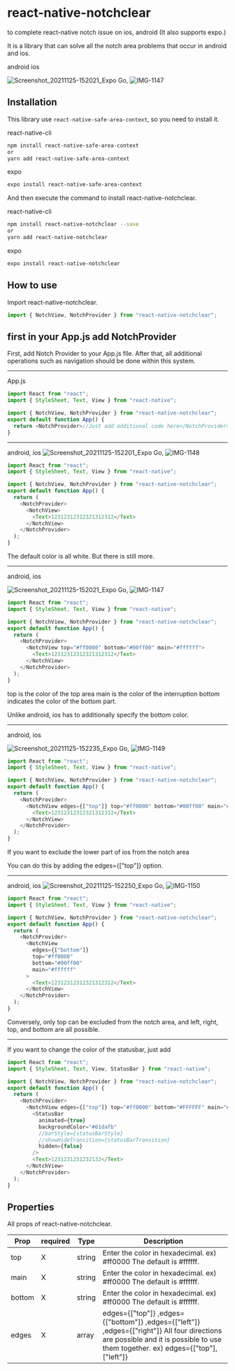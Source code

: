 # react-native-notchclear

to complete react-native notch issue on ios, android (It also supports expo.)

It is a library that can solve all the notch area problems that occur in android and ios.

android ios

![Screenshot_20211125-152021_Expo Go](https://user-images.githubusercontent.com/49832278/143392972-09099fdc-c6f2-4354-9318-7f4b3338f9d1.jpg), ![IMG-1147](https://user-images.githubusercontent.com/49832278/143392978-3ae9da98-4a5d-4e84-abff-490330a53f05.png)

## Installation

This library use `react-native-safe-area-context`, so you need to install it.

react-native-cli

```bash
npm install react-native-safe-area-context
or
yarn add react-native-safe-area-context
```

expo

```bash
expo install react-native-safe-area-context
```

And then execute the command to install react-native-notchclear.

react-native-cli

```bash
npm install react-native-notchclear --save
or
yarn add react-native-notchclear
```

expo

```bash
expo install react-native-notchclear
```

## How to use

Import react-native-notchclear.

```js
import { NotchView, NotchProvider } from "react-native-notchclear";
```

## first in your App.js add NotchProvider

First, add Notch Provider to your App.js file. After that, all additional operations such as navigation should be done within this system.

---

App.js

```js
import React from "react";
import { StyleSheet, Text, View } from "react-native";

import { NotchView, NotchProvider } from "react-native-notchclear";
export default function App() {
  return <NotchProvider>//Just add additional code here</NotchProvider>;
}
```

---

android, ios
![Screenshot_20211125-152201_Expo Go](https://user-images.githubusercontent.com/49832278/143393011-ea3c548d-0984-47d0-a7b6-0bde51aa17a4.jpg), ![IMG-1148](https://user-images.githubusercontent.com/49832278/143393029-06132d46-7268-4c0c-9b15-929c93750609.png)

```js
import React from "react";
import { StyleSheet, Text, View } from "react-native";

import { NotchView, NotchProvider } from "react-native-notchclear";
export default function App() {
  return (
    <NotchProvider>
      <NotchView>
        <Text>12312312312321312312</Text>
      </NotchView>
    </NotchProvider>
  );
}
```

The default color is all white. But there is still more.

---

android, ios

![Screenshot_20211125-152021_Expo Go](https://user-images.githubusercontent.com/49832278/143393066-2770d91f-d46f-4775-bd50-b81195bb75d7.jpg), ![IMG-1147](https://user-images.githubusercontent.com/49832278/143393078-ad213e06-ee5d-4bb6-92db-d27cb88c9173.png)

```js
import React from "react";
import { StyleSheet, Text, View } from "react-native";

import { NotchView, NotchProvider } from "react-native-notchclear";
export default function App() {
  return (
    <NotchProvider>
      <NotchView top="#ff0000" bottom="#00ff00" main="#ffffff">
        <Text>12312312312321312312</Text>
      </NotchView>
    </NotchProvider>
  );
}
```

top is the color of the top area
main is the color of the interruption
bottom indicates the color of the bottom part.

Unlike android, ios has to additionally specify the bottom color.

---

android, ios

![Screenshot_20211125-152235_Expo Go](https://user-images.githubusercontent.com/49832278/143393092-caefc98e-40b2-427b-baa9-230bd096ac2b.jpg), ![IMG-1149](https://user-images.githubusercontent.com/49832278/143393097-128b1c7f-16f9-45c5-847a-f0c5135f9c9b.png)

```js
import React from "react";
import { StyleSheet, Text, View } from "react-native";

import { NotchView, NotchProvider } from "react-native-notchclear";
export default function App() {
  return (
    <NotchProvider>
      <NotchView edges={["top"]} top="#ff0000" bottom="#00ff00" main="#ffffff">
        <Text>12312312312321312312</Text>
      </NotchView>
    </NotchProvider>
  );
}
```

If you want to exclude the lower part of ios from the notch area

You can do this by adding the edges={["top"]} option.

---

android, ios
![Screenshot_20211125-152250_Expo Go](https://user-images.githubusercontent.com/49832278/143393104-c86562e8-dfdd-4c3c-97ac-28f54f1ec8d5.jpg), ![IMG-1150](https://user-images.githubusercontent.com/49832278/143393111-208d79b0-2257-497a-b222-95e0a9568146.png)

```js
import React from "react";
import { StyleSheet, Text, View } from "react-native";

import { NotchView, NotchProvider } from "react-native-notchclear";
export default function App() {
  return (
    <NotchProvider>
      <NotchView
        edges={["bottom"]}
        top="#ff0000"
        bottom="#00ff00"
        main="#ffffff"
      >
        <Text>12312312312321312312</Text>
      </NotchView>
    </NotchProvider>
  );
}
```

Conversely, only top can be excluded from the notch area, and left, right, top, and bottom are all possible.

---

If you want to change the color of the statusbar, just add

```js
import React from "react";
import { StyleSheet, Text, View, StatusBar } from "react-native";

import { NotchView, NotchProvider } from "react-native-notchclear";
export default function App() {
  return (
    <NotchProvider>
      <NotchView edges={["top"]} top="#ff0000" bottom="#FFFFFF" main="#00ff00">
        <StatusBar
          animated={true}
          backgroundColor="#61dafb"
          //barStyle={statusBarStyle}
          //showHideTransition={statusBarTransition}
          hidden={false}
        />
        <Text>1231231231232132</Text>
      </NotchView>
    </NotchProvider>
  );
}
```

## Properties

All props of react-native-notchclear.

| Prop   | required | Type   | Description                                                                                                                                                                     |
| ------ | -------- | ------ | ------------------------------------------------------------------------------------------------------------------------------------------------------------------------------- |
| top    | X        | string | Enter the color in hexadecimal. ex) #ff0000 The default is #ffffff.                                                                                                             |
| main   | X        | string | Enter the color in hexadecimal. ex) #ff0000 The default is #ffffff.                                                                                                             |
| bottom | X        | string | Enter the color in hexadecimal. ex) #ff0000 The default is #ffffff.                                                                                                             |
| edges  | X        | array  | edges={["top"]} ,edges={["bottom"]} ,edges={["left"]} ,edges={["right"]} All four directions are possible and it is possible to use them together. ex) edges={["top"],["left"]} |
